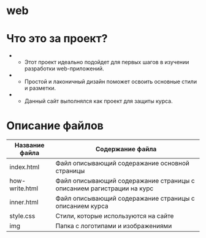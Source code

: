 # web

# Что это за проект?

 * - Этот проект идеально подойдет для первых шагов в изучении разработки web-приложений.

 * - Простой и лаконичный дизайн поможет освоить основные стили и разметки.


 * - Данный сайт выполнялся как проект для защиты курса.

# Описание файлов
Название файла  | Содержание файла
----------------|----------------------
index.html      | Файл описывающий содеражание основной страницы
how-write.html  | Файл описывающий содеражание страницы с описанием рагистрации на курс
inner.html      | Файл описывающий содеражание страницы с описанием курса
style.css       | Стили, которые используются на сайте
img             | Папка с логотипами и изображениями
